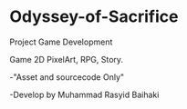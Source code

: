 # Odyssey-of-Sacrifice
Project Game Development

Game 2D PixelArt, RPG, Story.

-"Asset and sourcecode Only"

-Develop by Muhammad Rasyid Baihaki
